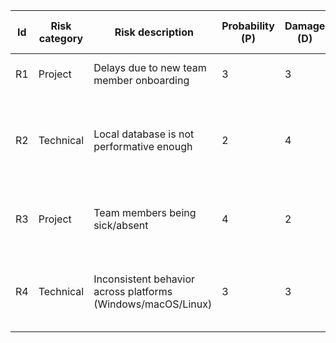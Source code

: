 | Id | Risk category | Risk description | Probability (P) | Damage (D) | Risk score (PxD) | Mitigation strategy | Indicator | Contingency plan | Status | Responsible | Update date |
|----|---------------|------------------|-----------------|------------|------------------|---------------------|-----------|------------------|--------|-------------|-------------|
| R1 | Project | Delays due to new team member onboarding | 3 | 3 | 9 | onboarding documentation; check-ins | missed sprint goals | reassign tasks | Active | Luca Grimm | 22.04.2025 |
| R2 | Technical | Local database is not performative enough | 2 | 4 | 8 | test with large datasets; optimize queries | slow response times | refactor queries; switch to a more performant database engine | Monitored | Julius Göler | 22.04.2025 |
| R3 | Project | Team members being sick/absent | 4 | 2 | 8 | distribute knowledge; buffer in planning; good documentation | | reassign tasks; adjust sprint goals | Active | Julius Göler | 22.04.2025 |
| R4 | Technical | Inconsistent behavior across platforms (Windows/macOS/Linux) | 3 | 3 | 9 | cross-platform testing; platform-independent libraries | bug reports that are specific to a platform | prioritize platform-specific fixes | Monitored Luca Grimm | 22.04.2025 |
